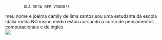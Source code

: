             OLA SEJA BEM VINDO!!

meu nome e joelma camily de lima santos 
sou uma estudante da escola idalia rocha NO insino medio 
estou cursando o curso de pensamentos computacionais e de ingles  
![](https://www.icegif.com/wp-content/uploads/2023/03/icegif-1393.gif) 

